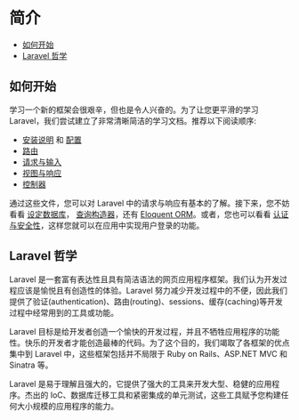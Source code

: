 # 简介

- [如何开始](#where-to-start)
- [Laravel 哲学](#laravel-philosophy)

<a name="where-to-start"></a>
## 如何开始

学习一个新的框架会很艰辛，但也是令人兴奋的。为了让您更平滑的学习Laravel，我们尝试建立了非常清晰简洁的学习文档。推荐以下阅读顺序:

- [安装说明](/docs/4.2/installation) 和 [配置](/docs/4.2/configuration)
- [路由](/docs/4.2/routing)
- [请求与输入](/docs/4.2/requests)
- [视图与响应](/docs/4.2/responses)
- [控制器](/docs/4.2/controllers)

通过这些文件，您可以对 Laravel 中的请求与响应有基本的了解。接下来，您不妨看看 [设定数据库](/docs/4.2/database)， [查询构造器](/docs/4.2/queries)，还有 [Eloquent ORM](/docs/4.2/eloquent)。或者，您也可以看看 [认证与安全性](/docs/4.2/security)，这样您就可以在应用中实现用户登录的功能。

<a name="laravel-philosophy"></a>
## Laravel 哲学

Laravel 是一套富有表达性且具有简洁语法的网页应用程序框架。我们认为开发过程应该是愉悦且有创造性的体验。Laravel 努力减少开发过程中的不便，因此我们提供了验证(authentication)、路由(routing)、sessions、缓存(caching)等开发过程中经常用到的工具或功能。

Laravel 目标是给开发者创造一个愉快的开发过程，并且不牺牲应用程序的功能性。快乐的开发者才能创造最棒的代码。为了这个目的，我们竭取了各框架的优点集中到 Laravel 中，这些框架包括并不局限于 Ruby on Rails、ASP.NET MVC 和 Sinatra 等。

Laravel 是易于理解且强大的，它提供了强大的工具来开发大型、稳健的应用程序。杰出的 IoC、数据库迁移工具和紧密集成的单元测试，这些工具赋予您构建任何大小规模的应用程序的能力。

